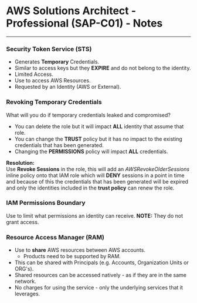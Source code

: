 # AWS Solutions Architect - Professional (SAP-C01) - Notes
---

### Security Token Service (STS)
- Generates __Temporary__ Credentials. 
- Similar to access keys but they __EXPIRE__ and do not belong to the identity.
- Limited Access.
- Use to access AWS Resources.
- Requested by an Identity (AWS or External).

### Revoking Temporary Credentials

What will you do if temporary credentials leaked and compromised? 

- You can delete the role but it will impact __ALL__ identity that assume that role. 
- You can change the __TRUST__ policy but it has no impact to the existing credentials that has been generated.
- Changing the __PERMISSIONS__ policy will impact __ALL__ credentials.

**Resolution:**  
Use __Revoke Sessions__ in the role,  this will add an *AWSRevokeOlderSessions* inline policy onto that IAM role which will __DENY__ sessions in a point in time and because of this the credentials that has been generated will be expired and only the identities included in the __trust policy__ can renew the role.

### IAM Permissions Boundary
Use to limit what permissions an identity can receive. 
**NOTE:** They do not grant access.

### Resource Access Manager (RAM)
- Use to **share** AWS resources between AWS accounts.
  - Products need to be supported by RAM.
- This can be shared with Principals (e.g. Accounts, Organization Units or ORG's).
- Shared resources can be accessed natively - as if they are in the same network.
- No charges for using the service - only the underlying services that it leverages.





    